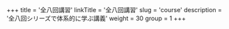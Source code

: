 +++
title = '全八回講習'
linkTitle = '全八回講習'
slug = 'course'
description = '全八回シリーズで体系的に学ぶ講義'
weight = 30
group = 1
+++
